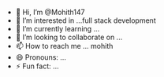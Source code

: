 - 👋 Hi, I’m @Mohith147
- 👀 I’m interested in ...full stack development 
- 🌱 I’m currently learning ...
- 💞️ I’m looking to collaborate on ...
- 📫 How to reach me ... mohith
- 😄 Pronouns: ...
- ⚡ Fun fact: ...

<!---
Mohith147/Mohith147 is a ✨ special ✨ repository because its `README.md` (this file) appears on your GitHub profile.
You can click the Preview link to take a look at your changes.
--->
